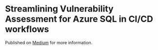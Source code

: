 # Streamlining Vulnerability Assessment for Azure SQL in CI/CD workflows

Published on [Medium](https://medium.com/@gijsreijn/streamlining-vulnerability-assessment-for-azure-sql-in-ci-cd-workflows-1c30f9267fc8) for more information.
